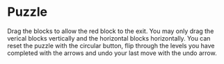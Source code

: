 Puzzle
======

Drag the blocks to allow the red block to the exit. You may only drag the verical blocks vertically and the horizontal
blocks horizontally. You can reset the puzzle with the circular button, flip through the levels you have completed with
the arrows and undo your last move with the undo arrow. 
